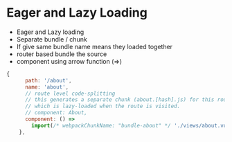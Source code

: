 # Eager and Lazy Loading

- Eager and Lazy loading
- Separate bundle / chunk
- If give same bundle name means they loaded together
- router based bundle the source
- component using arrow function (=>)

```javascript
{
      path: '/about',
      name: 'about',
      // route level code-splitting
      // this generates a separate chunk (about.[hash].js) for this route
      // which is lazy-loaded when the route is visited.
      // component: About,
      component: () =>
        import(/* webpackChunkName: "bundle-about" */ './views/about.vue'),
    },
```
